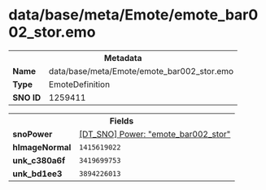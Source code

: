 <h1>data/base/meta/Emote/emote_bar002_stor.emo</h1><table><tr><th colspan="100%">Metadata</th></tr><tr><td><b>Name</b></td><td>data/base/meta/Emote/emote_bar002_stor.emo</td></tr><tr><td><b>Type</b></td><td>EmoteDefinition</td></tr><tr><td><b>SNO ID</b></td><td>1259411</td></tr></table>

<table><tr><th colspan="100%">Fields</th></tr><tr><td><b>snoPower</b></td><td><a href="..\Power\emote_bar002_stor.pow.md">[DT_SNO] Power: "emote_bar002_stor"</a></td></tr><tr><td><b>hImageNormal</b></td><td><code>1415619022</code></td></tr><tr><td><b>unk_c380a6f</b></td><td><code>3419699753</code></td></tr><tr><td><b>unk_bd1ee3</b></td><td><code>3894226013</code></td></tr></table>

